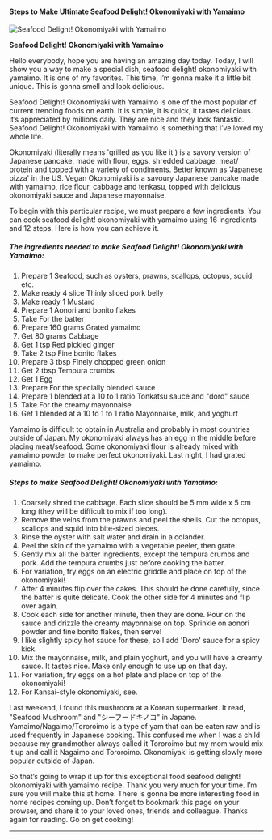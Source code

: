             

#### Steps to Make Ultimate Seafood Delight! Okonomiyaki with Yamaimo

![Seafood Delight! Okonomiyaki with Yamaimo](https://img-global.cpcdn.com/recipes/5896682072965120/751x532cq70/seafood-delight-okonomiyaki-with-yamaimo-recipe-main-photo.jpg)

**Seafood Delight! Okonomiyaki with Yamaimo**

Hello everybody, hope you are having an amazing day today. Today, I will show you a way to make a special dish, seafood delight! okonomiyaki with yamaimo. It is one of my favorites. This time, I’m gonna make it a little bit unique. This is gonna smell and look delicious.

Seafood Delight! Okonomiyaki with Yamaimo is one of the most popular of current trending foods on earth. It is simple, it is quick, it tastes delicious. It’s appreciated by millions daily. They are nice and they look fantastic. Seafood Delight! Okonomiyaki with Yamaimo is something that I’ve loved my whole life.

Okonomiyaki (literally means 'grilled as you like it') is a savory version of Japanese pancake, made with flour, eggs, shredded cabbage, meat/ protein and topped with a variety of condiments. Better known as 'Japanese pizza' in the US. Vegan Okonomiyaki is a savoury Japanese pancake made with yamaimo, rice flour, cabbage and tenkasu, topped with delicious okonomiyaki sauce and Japanese mayonnaise.

To begin with this particular recipe, we must prepare a few ingredients. You can cook seafood delight! okonomiyaki with yamaimo using 16 ingredients and 12 steps. Here is how you can achieve it.

##### The ingredients needed to make Seafood Delight! Okonomiyaki with Yamaimo:

1.  Prepare 1 Seafood, such as oysters, prawns, scallops, octopus, squid, etc.
2.  Make ready 4 slice Thinly sliced pork belly
3.  Make ready 1 Mustard
4.  Prepare 1 Aonori and bonito flakes
5.  Take For the batter
6.  Prepare 160 grams Grated yamaimo
7.  Get 80 grams Cabbage
8.  Get 1 tsp Red pickled ginger
9.  Take 2 tsp Fine bonito flakes
10.  Prepare 3 tbsp Finely chopped green onion
11.  Get 2 tbsp Tempura crumbs
12.  Get 1 Egg
13.  Prepare For the specially blended sauce
14.  Prepare 1 blended at a 10 to 1 ratio Tonkatsu sauce and "doro" sauce
15.  Take For the creamy mayonnaise
16.  Get 1 blended at a 10 to 1 to 1 ratio Mayonnaise, milk, and yoghurt

Yamaimo is difficult to obtain in Australia and probably in most countries outside of Japan. My okonomiyaki always has an egg in the middle before placing meat/seafood. Some okonomiyaki flour is already mixed with yamaimo powder to make perfect okonomiyaki. Last night, I had grated yamaimo.

##### Steps to make Seafood Delight! Okonomiyaki with Yamaimo:

1.  Coarsely shred the cabbage. Each slice should be 5 mm wide x 5 cm long (they will be difficult to mix if too long).
2.  Remove the veins from the prawns and peel the shells. Cut the octopus, scallops and squid into bite-sized pieces.
3.  Rinse the oyster with salt water and drain in a colander.
4.  Peel the skin of the yamaimo with a vegetable peeler, then grate.
5.  Gently mix all the batter ingredients, except the tempura crumbs and pork. Add the tempura crumbs just before cooking the batter.
6.  For variation, fry eggs on an electric griddle and place on top of the okonomiyaki!
7.  After 4 minutes flip over the cakes. This should be done carefully, since the batter is quite delicate. Cook the other side for 4 minutes and flip over again.
8.  Cook each side for another minute, then they are done. Pour on the sauce and drizzle the creamy mayonnaise on top. Sprinkle on aonori powder and fine bonito flakes, then serve!
9.  I like slightly spicy hot sauce for these, so I add 'Doro' sauce for a spicy kick.
10.  Mix the mayonnaise, milk, and plain yoghurt, and you will have a creamy sauce. It tastes nice. Make only enough to use up on that day.
11.  For variation, fry eggs on a hot plate and place on top of the okonomiyaki!
12.  For Kansai-style okonomiyaki, see.

Last weekend, I found this mushroom at a Korean supermarket. It read, "Seafood Mushroom" and "シーフードキノコ" in Japane. Yamaimo/Nagaimo/Tororoimo is a type of yam that can be eaten raw and is used frequently in Japanese cooking. This confused me when I was a child because my grandmother always called it Tororoimo but my mom would mix it up and call it Nagaimo and Tororoimo. Okonomiyaki is getting slowly more popular outside of Japan.

So that’s going to wrap it up for this exceptional food seafood delight! okonomiyaki with yamaimo recipe. Thank you very much for your time. I’m sure you will make this at home. There is gonna be more interesting food in home recipes coming up. Don’t forget to bookmark this page on your browser, and share it to your loved ones, friends and colleague. Thanks again for reading. Go on get cooking!

* * *
